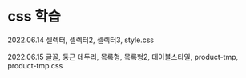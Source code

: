 # css 학습

2022.06.14
셀렉터, 셀렉터2, 셀렉터3, style.css

2022.06.15
글꼴, 둥근 테두리, 목록형, 목록형2, 테이블스타일, product-tmp, product-tmp.css